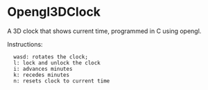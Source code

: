 # Opengl3DClock
A 3D clock that shows current time, programmed in C using opengl.

Instructions:

      wasd: rotates the clock;
      l: lock and unlock the clock
      i: advances minutes
      k: recedes minutes
      n: resets clock to current time
